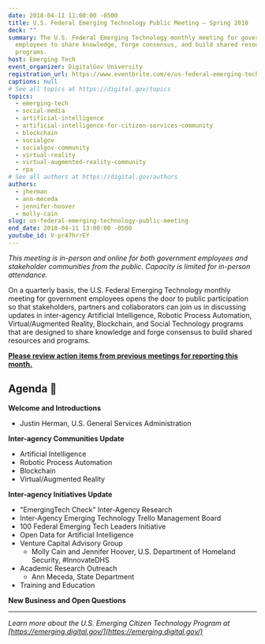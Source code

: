 ```yaml
---
date: 2018-04-11 11:00:00 -0500
title: U.S. Federal Emerging Technology Public Meeting — Spring 2018
deck: ""
summary: The U.S. Federal Emerging Technology monthly meeting for government
  employees to share knowledge, forge consensus, and build shared resources and
  programs.
host: Emerging Tech
event_organizer: DigitalGov University
registration_url: https://www.eventbrite.com/e/us-federal-emerging-technology-public-meeting-spring-18-registration-44763838847
captions: null
# See all topics at https://digital.gov/topics
topics:
  - emerging-tech
  - social-media
  - artificial-intelligence
  - artificial-intelligence-for-citizen-services-community
  - blockchain
  - socialgov
  - socialgov-community
  - virtual-reality
  - virtual-augmented-reality-community
  - rpa
# See all authors at https://digital.gov/authors
authors:
  - jherman
  - ann-meceda
  - jennifer-hoover
  - molly-cain
slug: us-federal-emerging-technology-public-meeting
end_date: 2018-04-11 13:00:00 -0500
youtube_id: V-pr47hrrEY
---
```


_This meeting is in-person and online for both government employees and stakeholder communities from the public. Capacity is limited for in-person attendance._

On a quarterly basis, the U.S. Federal Emerging Technology monthly meeting for government employees opens the door to public participation so that stakeholders, partners and collaborators can join us in discussing updates in inter-agency Artificial Intelligence, Robotic Process Automation, Virtual/Augmented Reality, Blockchain, and Social Technology programs that are designed to share knowledge and forge consensus to build shared resources and programs.

[**Please review action items from previous meetings for reporting this month.**](https://emerging.digital.gov/meeting-notes/)

## Agenda :space_invader:

**Welcome and Introductions**

- Justin Herman, U.S. General Services Administration

**Inter-agency Communities Update**

- Artificial Intelligence
- Robotic Process Automation
- Blockchain
- Virtual/Augmented Reality

**Inter-agency Initiatives Update**

- "EmergingTech Check" Inter-Agency Research
- Inter-Agency Emerging Technology Trello Management Board
- 100 Federal Emerging Tech Leaders Initiative
- Open Data for Artificial Intelligence
- Venture Capital Advisory Group
  - Molly Cain and Jennifer Hoover, U.S. Department of Homeland Security, #InnovateDHS
- Academic Research Outreach
  - Ann Meceda, State Department
- Training and Education

**New Business and Open Questions**


---
_Learn more about the U.S. Emerging Citizen Technology Program at [https://emerging.digital.gov/](https://emerging.digital.gov/)_
